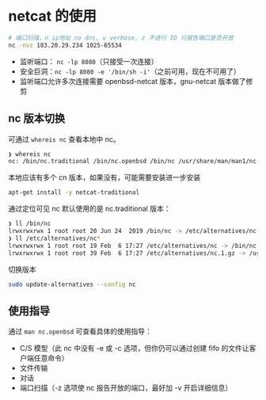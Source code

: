 # netcat 的使用

```sh
# 端口扫描，n ip地址 no dns, v verbose, z 不进行 IO 只报告端口是否开放
nc -nvz 183.20.29.234 1025-65534
```

- 监听端口： `nc -lp 8080`（只接受一次连接）
- 安全巨洞：`nc -lp 8080 -e '/bin/sh -i'`（之前可用，现在不可用了）
- 监听端口允许多次连接需要 openbsd-netcat 版本，gnu-netcat 版本做了修剪

## nc 版本切换

可通过 `whereis nc` 查看本地中 nc。

```sh
❯ whereis nc
nc: /bin/nc.traditional /bin/nc.openbsd /bin/nc /usr/share/man/man1/nc.1.gz # 本地存在多个版本
```

本地应该有多个 cn 版本，如果没有，可能需要安装进一步安装

```sh
apt-get install -y netcat-traditional
```

通过定位可见 nc 默认使用的是 nc.traditional 版本：

```sh
❯ ll /bin/nc
lrwxrwxrwx 1 root root 20 Jun 24  2019 /bin/nc -> /etc/alternatives/nc
❯ ll /etc/alternatives/nc*
lrwxrwxrwx 1 root root 19 Feb  6 17:27 /etc/alternatives/nc -> /bin/nc.traditional # nc 默认使用次版本
lrwxrwxrwx 1 root root 39 Feb  6 17:27 /etc/alternatives/nc.1.gz -> /usr/share/man/man1/nc.traditional.1.gz
```

切换版本

```sh
sudo update-alternatives --config nc
```

## 使用指导

通过 `man nc.openbsd` 可查看具体的使用指导：

- C/S 模型（此 nc 中没有 -e 或 -c 选项，但你仍可以通过创建 fifo 的文件让客户端任意命令）
- 文件传输
- 对话
- 端口扫描（-z 选项使 nc 报告开放的端口，最好加 -v 开启详细信息）
